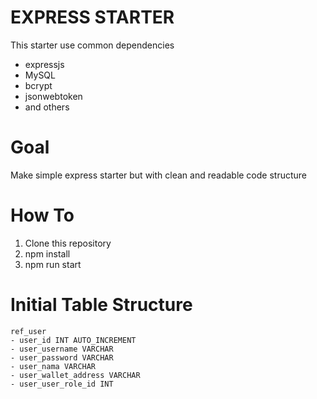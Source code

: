 # EXPRESS STARTER

This starter use common dependencies
- expressjs
- MySQL
- bcrypt
- jsonwebtoken
- and others

# Goal
Make simple express starter but with clean and readable code structure

# How To
1. Clone this repository
2. npm install
3. npm run start

# Initial Table Structure
```
ref_user
- user_id INT AUTO_INCREMENT
- user_username VARCHAR
- user_password VARCHAR
- user_nama VARCHAR
- user_wallet_address VARCHAR
- user_user_role_id INT
```